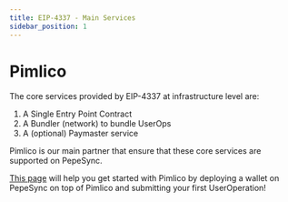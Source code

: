 ```yaml
---
title: EIP-4337 - Main Services
sidebar_position: 1
---
```


# Pimlico

The core services provided by EIP-4337 at infrastructure level are:

1. A Single Entry Point Contract
1. A Bundler (network) to bundle UserOps
1. A (optional) Paymaster service

Pimlico is our main partner that ensure that these core services are supported on PepeSync.

[This page](https://docs.pimlico.io/docs) will help you get started with Pimlico by deploying a wallet on PepeSync on top of Pimlico and submitting your first UserOperation!

